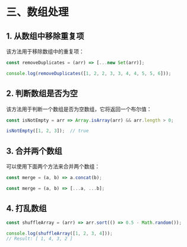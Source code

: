 # 三、数组处理

## 1. 从数组中移除重复项
该方法用于移除数组中的重复项：
````js
const removeDuplicates = (arr) => [...new Set(arr)];

console.log(removeDuplicates([1, 2, 2, 3, 3, 4, 4, 5, 5, 6]));
````

## 2. 判断数组是否为空
该方法用于判断一个数组是否为空数组，它将返回一个布尔值：
````js
const isNotEmpty = arr => Array.isArray(arr) && arr.length > 0;

isNotEmpty([1, 2, 3]);  // true
````

## 3. 合并两个数组
可以使用下面两个方法来合并两个数组：
````js
const merge = (a, b) => a.concat(b);

const merge = (a, b) => [...a, ...b];
````

## 4. 打乱数组
```js
const shuffleArray = (arr) => arr.sort(() => 0.5 - Math.random());

console.log(shuffleArray([1, 2, 3, 4]));
// Result: [ 1, 4, 3, 2 ]
```